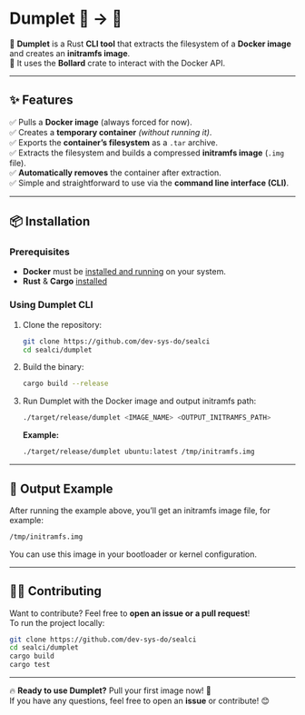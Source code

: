 # **Dumplet 🐳 → 📁**
🔹 **Dumplet** is a Rust **CLI tool** that extracts the filesystem of a **Docker image** and creates an **initramfs image**.  
🔹 It uses the **Bollard** crate to interact with the Docker API.

---

## **✨ Features**
✅ Pulls a **Docker image** (always forced for now).  
✅ Creates a **temporary container** _(without running it)_.  
✅ Exports the **container’s filesystem** as a `.tar` archive.  
✅ Extracts the filesystem and builds a compressed **initramfs image** (`.img` file).  
✅ **Automatically removes** the container after extraction.  
✅ Simple and straightforward to use via the **command line interface (CLI)**.

---

## **📦 Installation**
### **Prerequisites**
- **Docker** must be [installed and running](https://docs.docker.com/get-docker/) on your system.
- **Rust** & **Cargo** [installed](https://rustup.rs/)

### **Using Dumplet CLI**
1. Clone the repository:
    ```sh
    git clone https://github.com/dev-sys-do/sealci
    cd sealci/dumplet
    ```
2. Build the binary:
    ```sh
    cargo build --release
    ```
3. Run Dumplet with the Docker image and output initramfs path:
    ```sh
    ./target/release/dumplet <IMAGE_NAME> <OUTPUT_INITRAMFS_PATH>
    ```
   **Example:**
    ```sh
    ./target/release/dumplet ubuntu:latest /tmp/initramfs.img
    ```

---

## **📂 Output Example**
After running the example above, you’ll get an initramfs image file, for example:
```sh
/tmp/initramfs.img
```
You can use this image in your bootloader or kernel configuration.

---

## **👨‍💻 Contributing**
Want to contribute? Feel free to **open an issue or a pull request**!  
To run the project locally:
```sh
git clone https://github.com/dev-sys-do/sealci
cd sealci/dumplet
cargo build
cargo test
```

---

🔥 **Ready to use Dumplet?** Pull your first image now! 🚀  
If you have any questions, feel free to open an **issue** or contribute! 😊  
